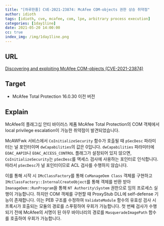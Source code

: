 ```yaml
---
title: "[하루한줄] CVE-2021-23874: McAfee COM-objects 권한 상승 취약점"
author: idioth
tags: [idioth, cve, mcafee, com, lpe, arbitrary process execution]
categories: [1day1line]
date: 2021-05-20 14:00:00
cc: true
index_img: /img/1day1line.png
---
```


## URL 

[Discovering and exploiting McAfee COM-objects (CVE-2021-23874)](https://the-deniss.github.io/posts/2021/05/17/discovering-and-exploiting-mcafee-com-objects.html)



## Target

- McAfee Total Protection 16.0.30 이전 버전



## Explain

McAfee의 플래그십 안티 바이러스 제품 McAfee Total Protection의 COM 객체에서 local privilege escalation이 가능한 취약점이 발견되었습니다.

McAWFwk 서비스에서 `CoInitializeSecurity` 함수가 호출될 때 `pSecDesc` 파라미터는 널 포인터이며 `dwCapabilities`의 값은 0입니다. `dwCapabilities` 파라미터에 `EOAC_AAPID`나 `EOAC_ACCESS_CONTROL` 플래그가 설정되어 있지 않으면, `CoInitializeSecurity`는 `pSecDesc`를 액세스 검사에 사용하는 포인터로 인식합니다. 따라서 `pSecDesc`가 널 포인터이므로 ACL 검사를 수행하지 않습니다.

이를 통해 시작 시 `IMcClassFactory`를 통해 `CoManageOem Class` 객체를 구현하고 `IMcClassFactory::InternalCreateObject`를 통해 객체를 반환 받아 `ImanageOem::RunProgram`을 통해 `NT Authority\System` 권한으로 임의 프로세스 실행이 가능합니다. 하지만 COM 객체를 구현할 때 ProxyStub DLL에 self-defense 기능이 존재합니다. 이는 PEB 구조를 수정하여 `ValidateModule` 함수의 유효성 검사 시 프록시가 호출되는 모듈의 경로를 스푸핑하여 우회가 가능합니다. 첫 번째 검사가 수행되기 전에 McAfee의 서명이 된 아무 바이너리의 경로를 `MasqueradeImagePath` 함수를 호출하여 우회가 가능합니다.

